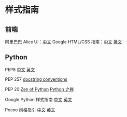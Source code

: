 # 样式指南

## 前端
阿里巴巴 Alice UI：[中文](http://aliceui.org/docs/rule.html)
Google HTML/CSS 指南：[中文](http://lingyu.wang/2014/05/04/google-style-guide/)
[英文](https://google-styleguide.googlecode.com/svn/trunk/htmlcssguide.xml)


## Python
PEP8
[中文]()
[英文]()

PEP 257
[docstring conventions](http://legacy.python.org/dev/peps/pep-0257/)

PEP 20
[Zen of Python](http://legacy.python.org/dev/peps/pep-0020/)
[Python 之禅]()

Google Python 样式指南
[中文]()
[英文]()

Pocoo 风格指引
[中文](http://www.pythondoc.com/flask/styleguide.html)
[英文]()

